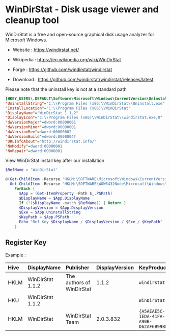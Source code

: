 # WinDirStat - Disk usage viewer and cleanup tool

WinDirStat is a free and open-source graphical disk usage analyzer for Microsoft Windows.

* Website : https://windirstat.net/
* Wikipedia : https://en.wikipedia.org/wiki/WinDirStat

* Forge : https://github.com/windirstat/windirstat
* Download : https://github.com/windirstat/windirstat/releases/latest

Please note that the uninstall key is not at a standard path
```ini
[HKEY_USERS\.DEFAULT\Software\Microsoft\Windows\CurrentVersion\Uninstall\WinDirStat]
"UninstallString"="C:\\Program Files (x86)\\WinDirStat\\Uninstall.exe"
"InstallLocation"="C:\\Program Files (x86)\\WinDirStat"
"DisplayName"="WinDirStat 1.1.2"
"DisplayIcon"="C:\\Program Files (x86)\\WinDirStat\\windirstat.exe,0"
"dwVersionMajor"=dword:00000001
"dwVersionMinor"=dword:00000001
"dwVersionRev"=dword:00000002
"dwVersionBuild"=dword:0000004f
"URLInfoAbout"="http://windirstat.info/"
"NoModify"=dword:00000001
"NoRepair"=dword:00000001
```

View WinDirStat install key after our installation
```ps1
$RefName = 'WinDirStat'

@(Get-ChildItem -Recurse 'HKLM:\SOFTWARE\Microsoft\Windows\CurrentVersion\Uninstall';
  Get-ChildItem -Recurse "HKLM:\SOFTWARE\WOW6432Node\Microsoft\Windows\CurrentVersion\Uninstall") |
    ForEach {
      $App = (Get-ItemProperty -Path $_.PSPath)
      $DisplayName = $App.DisplayName
      If (!($DisplayName -match $RefName)) { Return }
      $DisplayVersion = $App.DisplayVersion
      $Exe = $App.UninstallString
      $KeyPath = $App.PSPath
      Echo "Ref Key $DisplayName / $DisplayVersion / $Exe / $KeyPath"
    }
```


## Register Key

Example :

 | Hive | DisplayName | Publisher | DisplayVersion | KeyProduct | UninstallExe |
 |:---- |:----------- |:--------- |:-------------- |:---------- |:------------ |
 | HKLM | WinDirStat 1.1.2 | The authors of WinDirStat | 1.1.2 | `windirstat` | `C:\Program Files (x86)\WinDirStat\uninstall.bat` |
 | HKU | WinDirStat 1.1.2 |  |  | `WinDirStat` | `"C:\Program Files (x86)\WinDirStat\Uninstall.exe"` |
 | HKLM | WinDirStat | WinDirStat Team | 2.0.3.832 | `{A5AEAE5C-1EDA-41FA-A90B-D62AF6B99BE1}` | `MsiExec.exe /I{A5AEAE5C-1EDA-41FA-A90B-D62AF6B99BE1}` |
